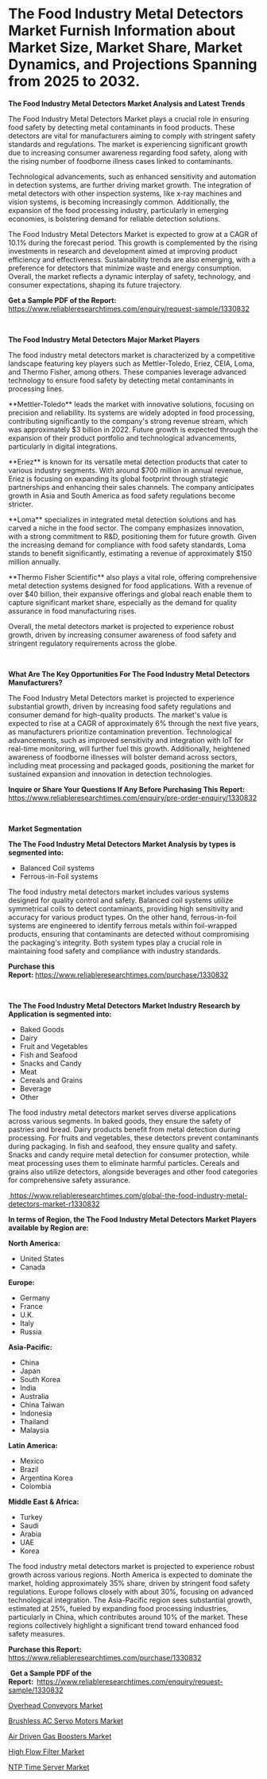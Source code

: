 <p><h1>The Food Industry Metal Detectors Market Furnish Information about Market Size, Market Share, Market Dynamics, and Projections Spanning from 2025 to 2032.</h1></p><p><strong>The Food Industry Metal Detectors Market Analysis and Latest Trends</strong></p>
<p><p>The Food Industry Metal Detectors Market plays a crucial role in ensuring food safety by detecting metal contaminants in food products. These detectors are vital for manufacturers aiming to comply with stringent safety standards and regulations. The market is experiencing significant growth due to increasing consumer awareness regarding food safety, along with the rising number of foodborne illness cases linked to contaminants. </p><p>Technological advancements, such as enhanced sensitivity and automation in detection systems, are further driving market growth. The integration of metal detectors with other inspection systems, like x-ray machines and vision systems, is becoming increasingly common. Additionally, the expansion of the food processing industry, particularly in emerging economies, is bolstering demand for reliable detection solutions.</p><p>The Food Industry Metal Detectors Market is expected to grow at a CAGR of 10.1% during the forecast period. This growth is complemented by the rising investments in research and development aimed at improving product efficiency and effectiveness. Sustainability trends are also emerging, with a preference for detectors that minimize waste and energy consumption. Overall, the market reflects a dynamic interplay of safety, technology, and consumer expectations, shaping its future trajectory.</p></p>
<p><strong>Get a Sample PDF of the Report:&nbsp;</strong> <a href="https://www.reliableresearchtimes.com/enquiry/request-sample/1330832?utm_campaign=2771&utm_medium=2&utm_source=Github&utm_content=ia&utm_term=26032025&utm_id=the-food-industry-metal-detectors">https://www.reliableresearchtimes.com/enquiry/request-sample/1330832</a></p>
<p>&nbsp;</p>
<p><strong>The Food Industry Metal Detectors Major Market Players</strong></p>
<p><p>The food industry metal detectors market is characterized by a competitive landscape featuring key players such as Mettler-Toledo, Eriez, CEIA, Loma, and Thermo Fisher, among others. These companies leverage advanced technology to ensure food safety by detecting metal contaminants in processing lines.</p><p>**Mettler-Toledo** leads the market with innovative solutions, focusing on precision and reliability. Its systems are widely adopted in food processing, contributing significantly to the company's strong revenue stream, which was approximately $3 billion in 2022. Future growth is expected through the expansion of their product portfolio and technological advancements, particularly in digital integrations.</p><p>**Eriez** is known for its versatile metal detection products that cater to various industry segments. With around $700 million in annual revenue, Eriez is focusing on expanding its global footprint through strategic partnerships and enhancing their sales channels. The company anticipates growth in Asia and South America as food safety regulations become stricter.</p><p>**Loma** specializes in integrated metal detection solutions and has carved a niche in the food sector. The company emphasizes innovation, with a strong commitment to R&D, positioning them for future growth. Given the increasing demand for compliance with food safety standards, Loma stands to benefit significantly, estimating a revenue of approximately $150 million annually.</p><p>**Thermo Fisher Scientific** also plays a vital role, offering comprehensive metal detection systems designed for food applications. With a revenue of over $40 billion, their expansive offerings and global reach enable them to capture significant market share, especially as the demand for quality assurance in food manufacturing rises.</p><p>Overall, the metal detectors market is projected to experience robust growth, driven by increasing consumer awareness of food safety and stringent regulatory requirements across the globe.</p></p>
<p>&nbsp;</p>
<p><strong>What Are The Key Opportunities For The Food Industry Metal Detectors Manufacturers?</strong></p>
<p><p>The Food Industry Metal Detectors market is projected to experience substantial growth, driven by increasing food safety regulations and consumer demand for high-quality products. The market's value is expected to rise at a CAGR of approximately 6% through the next five years, as manufacturers prioritize contamination prevention. Technological advancements, such as improved sensitivity and integration with IoT for real-time monitoring, will further fuel this growth. Additionally, heightened awareness of foodborne illnesses will bolster demand across sectors, including meat processing and packaged goods, positioning the market for sustained expansion and innovation in detection technologies.</p></p>
<p><strong>Inquire or Share Your Questions If Any Before Purchasing This Report:</strong> <a href="https://www.reliableresearchtimes.com/enquiry/pre-order-enquiry/1330832?utm_campaign=2771&utm_medium=2&utm_source=Github&utm_content=ia&utm_term=26032025&utm_id=the-food-industry-metal-detectors">https://www.reliableresearchtimes.com/enquiry/pre-order-enquiry/1330832</a></p>
<p>&nbsp;</p>
<p><strong>Market Segmentation</strong></p>
<p><strong>The The Food Industry Metal Detectors Market Analysis by types is segmented into:</strong></p>
<p><ul><li>Balanced Coil systems</li><li>Ferrous-in-Foil systems</li></ul></p>
<p><p>The food industry metal detectors market includes various systems designed for quality control and safety. Balanced coil systems utilize symmetrical coils to detect contaminants, providing high sensitivity and accuracy for various product types. On the other hand, ferrous-in-foil systems are engineered to identify ferrous metals within foil-wrapped products, ensuring that contaminants are detected without compromising the packaging's integrity. Both system types play a crucial role in maintaining food safety and compliance with industry standards.</p></p>
<p><strong>Purchase this Report:&nbsp;</strong><a href="https://www.reliableresearchtimes.com/purchase/1330832?utm_campaign=2771&utm_medium=2&utm_source=Github&utm_content=ia&utm_term=26032025&utm_id=the-food-industry-metal-detectors">https://www.reliableresearchtimes.com/purchase/1330832</a></p>
<p>&nbsp;</p>
<p><strong>The The Food Industry Metal Detectors Market Industry Research by Application is segmented into:</strong></p>
<p><ul><li>Baked Goods</li><li>Dairy</li><li>Fruit and Vegetables</li><li>Fish and Seafood</li><li>Snacks and Candy</li><li>Meat</li><li>Cereals and Grains</li><li>Beverage</li><li>Other</li></ul></p>
<p><p>The food industry metal detectors market serves diverse applications across various segments. In baked goods, they ensure the safety of pastries and bread. Dairy products benefit from metal detection during processing. For fruits and vegetables, these detectors prevent contaminants during packaging. In fish and seafood, they ensure quality and safety. Snacks and candy require metal detection for consumer protection, while meat processing uses them to eliminate harmful particles. Cereals and grains also utilize detectors, alongside beverages and other food categories for comprehensive safety assurance.</p></p>
<p><a href="https://www.reliableresearchtimes.com/global-the-food-industry-metal-detectors-market-r1330832?utm_campaign=2771&utm_medium=2&utm_source=Github&utm_content=ia&utm_term=26032025&utm_id=the-food-industry-metal-detectors">&nbsp;https://www.reliableresearchtimes.com/global-the-food-industry-metal-detectors-market-r1330832</a></p>
<p><strong>In terms of Region, the The Food Industry Metal Detectors Market Players available by Region are:</strong></p>
<p>
    <p> <strong> North America: </strong>
        <ul>
            <li>United States</li>
            <li>Canada</li>
        </ul>
        </p> 
    <p> <strong> Europe: </strong>
        <ul>
            <li>Germany</li>
            <li>France</li>
            <li>U.K.</li>
            <li>Italy</li>
            <li>Russia</li>
        </ul>
        </p> 
    <p> <strong> Asia-Pacific: </strong>
        <ul>
            <li>China</li>
            <li>Japan</li>
            <li>South Korea</li>
            <li>India</li>
            <li>Australia</li>
            <li>China Taiwan</li>
            <li>Indonesia</li>
            <li>Thailand</li>
            <li>Malaysia</li>
        </ul>
        </p> 
    <p> <strong> Latin America: </strong>
        <ul>
            <li>Mexico</li>
            <li>Brazil</li>
            <li>Argentina Korea</li>
            <li>Colombia</li>
        </ul>
        </p> 
    <p> <strong> Middle East & Africa: </strong>
        <ul>
            <li>Turkey</li>
            <li>Saudi</li>
            <li>Arabia</li>
            <li>UAE</li>
            <li>Korea</li>
        </ul>
    </p>
    </p>
<p><p>The food industry metal detectors market is projected to experience robust growth across various regions. North America is expected to dominate the market, holding approximately 35% share, driven by stringent food safety regulations. Europe follows closely with about 30%, focusing on advanced technological integration. The Asia-Pacific region sees substantial growth, estimated at 25%, fueled by expanding food processing industries, particularly in China, which contributes around 10% of the market. These regions collectively highlight a significant trend toward enhanced food safety measures.</p></p>
<p><strong>Purchase this Report: </strong><a href="https://www.reliableresearchtimes.com/purchase/1330832?utm_campaign=2771&utm_medium=2&utm_source=Github&utm_content=ia&utm_term=26032025&utm_id=the-food-industry-metal-detectors">https://www.reliableresearchtimes.com/purchase/1330832</a></p>
<p>&nbsp;<strong>Get a Sample PDF of the Report:&nbsp;&nbsp;</strong><a href="https://www.reliableresearchtimes.com/enquiry/request-sample/1330832?utm_campaign=2771&utm_medium=2&utm_source=Github&utm_content=ia&utm_term=26032025&utm_id=the-food-industry-metal-detectors">https://www.reliableresearchtimes.com/enquiry/request-sample/1330832</a></p>
<p><strong></strong></p>
<p><p><a href="https://www.linkedin.com/pulse/global-overhead-conveyors-market-study-2025-2032-89-jrrrf?utm_campaign=2771&utm_medium=2&utm_source=Github&utm_content=ia&utm_term=26032025&utm_id=the-food-industry-metal-detectors">Overhead Conveyors Market</a></p><p><a href="https://www.linkedin.com/pulse/comprehensive-growth-study-brushless-ac-servo-motors-market-t08gc?utm_campaign=2771&utm_medium=2&utm_source=Github&utm_content=ia&utm_term=26032025&utm_id=the-food-industry-metal-detectors">Brushless AC Servo Motors Market</a></p><p><a href="https://www.linkedin.com/pulse/air-driven-gas-boosters-market-global-regional-analysis-xs6oc?utm_campaign=2771&utm_medium=2&utm_source=Github&utm_content=ia&utm_term=26032025&utm_id=the-food-industry-metal-detectors">Air Driven Gas Boosters Market</a></p><p><a href="https://www.linkedin.com/pulse/high-flow-filter-industry-overview-2025-2032-market-trends-krabf?utm_campaign=2771&utm_medium=2&utm_source=Github&utm_content=ia&utm_term=26032025&utm_id=the-food-industry-metal-detectors">High Flow Filter Market</a></p><p><a href="https://www.linkedin.com/pulse/ntp-time-server-market-research-2025-2032-growth-opportunities-efm0f?utm_campaign=2771&utm_medium=2&utm_source=Github&utm_content=ia&utm_term=26032025&utm_id=the-food-industry-metal-detectors">NTP Time Server Market</a></p></p>